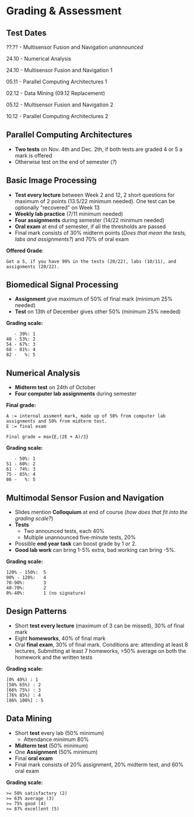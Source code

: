 # Grading & Assessment

## Test Dates
??.?? - Multisensor Fusion and Navigation *unannounced*

24.10 - Numerical Analysis

24.10 - Multisensor Fusion and Navigation 1

05.11 - Parallel Computing Architectures 1

02.12 - Data Mining (09.12 Replacement)

05.12 - Multisensor Fusion and Navigation 2

10.12 - Parallel Computing Architectures 2


## Parallel Computing Architectures

- **Two tests** on Nov. 4th and Dec. 2th, if both tests are graded 4 or 5 a mark is offered
- Otherwise test on the end of semester (*?*)



## Basic Image Processing

- **Test every lecture** between Week 2 and 12, 2 short questions for maximum of 2 points (13.5/22 minimum needed). One test can be optionally "recovered" on Week 13
- **Weekly lab practice** (7/11 minimum needed) 
- **Four assignments** during semester (14/22 minimum needed)
- **Oral exam** at end of semester, if all the thresholds are passed
- Final mark consists of 30% midterm points (*Does that mean the tests, labs and assignments?*) and 70% of oral exam

**Offered Grade**:

```
Get a 5, if you have 90% in the tests (20/22), labs (10/11), and assignments (20/22).
```



## Biomedical Signal Processing

- **Assignment** give maximum of 50% of final mark (minimum 25% needed)
- **Test** on 13th of December gives other 50% (minimum 25% needed)

**Grading scale:**

```
   - 39%: 1
40 - 53%: 2
54 - 67%: 3
68 - 81%: 4
82 -   %: 5
```



## Numerical Analysis

- **Midterm test** on 24th of October
- **Four computer lab assignments** during semester

**Final grade:**

```
A := internal assment mark, made up of 50% from computer lab assignments and 50% from midterm test.
E := final exam

Final grade = max{E,(2E + A)/3}
```

**Grading scale:**

```
   - 50%: 1
51 - 60%: 2
61 - 74%: 3
75 - 85%: 4
86 -   %: 5
```



## Multimodal Sensor Fusion and Navigation

- Slides mention **Colloquium** at end of course (*how does that fit into the grading scale?*)
- **Tests**
  - Two announced tests, each 40%
  - Multiple unannounced five-minute tests, 20%
- Possible **end year task** can boost grade by 1 or 2.
- **Good lab work** can bring 1-5% extra, bad working can bring -5%.

**Grading scale:**

```
120% - 150%:  5
90% - 120%:   4
70-90%:       3
40-70%:       2
0%-40%:       1 (no signature)
```



## Design Patterns

- Short **test every lecture** (maximum of 3 can be missed), 30% of final mark
- Eight **homeworks**, 40% of final mark
- Oral **final exam**, 30% of final mark. Conditions are: attending at least 8 lectures, Submitting at least 7 homeworks, >50% average on both the homework and the written tests

**Grading scale:**

```
[0% 49%) : 1
[50% 65%) : 2
[66% 75%) : 3
[76% 85%) : 4
[86% 100%] : 5 
```



## Data Mining
- Short **test** every lab (50% minimum)
   - Attendance minimum 80%
- **Midterm test** (50% minimum)
- One **Assignment** (50% minimum)
- Final **oral exam**
- Final mark consists of 20% assignment, 20% midterm test, and 60% oral exam

**Grading scale:**
```
>= 50% satisfactory (2)
>= 63% average (3)
>= 75% good (4)
>= 87% excellent (5)
```
